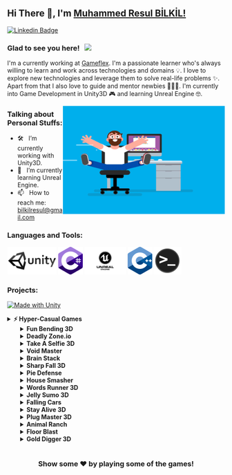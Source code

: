 ## Hi There 👋, I'm [Muhammed Resul BİLKİL!](https://github.com/MuhammedResulBilkil/)

[![Linkedin Badge](https://img.shields.io/badge/-LinkedIn-0e76a8?style=flat-square&logo=Linkedin&logoColor=white)](https://www.linkedin.com/in/muhammed-resul-bilkil/)

### Glad to see you here! &nbsp; ![](https://visitor-badge.glitch.me/badge?page_id=MuhammedResulBİLKİL.MuhammedResulBİLKİL&style=flat-square&color=0088cc)

I'm a currently working at [Gameflex](https://www.linkedin.com/company/gameflex/). I'm a passionate learner who's always willing to learn and work across technologies and domains 💡. I love to explore new technologies and leverage them to solve real-life problems ✨. Apart from that I also love to guide and mentor newbies 👨🏻‍💻. I'm currently into Game Development in Unity3D 🎮  and learning Unreal Engine 🤓.

<img align="right" height="250" width="375" alt="" src="https://raw.githubusercontent.com/MuhammedResulBilkil/MuhammedResulBilkil/master/Gifs/coder.gif" />

### Talking about Personal Stuffs:

- 🛠 &nbsp; I’m currently working with Unity3D.
- 🚀 &nbsp; I’m currently learning Unreal Engine.
- 📫 &nbsp; How to reach me: bilkilresul@gmail.com

### Languages and Tools:

<code><img height="64" src="https://raw.githubusercontent.com/MuhammedResulBilkil/MuhammedResulBilkil/master/Logos/Unity.png" alt="unity"></code>
<code><img height="64" src="https://raw.githubusercontent.com/MuhammedResulBilkil/MuhammedResulBilkil/master/Logos/C_Sharp.png" alt="csharp"></code>
<code><img height="64" src="https://raw.githubusercontent.com/MuhammedResulBilkil/MuhammedResulBilkil/master/Logos/Unreal_Engine-Logo.svg" alt="unrealengine"></code>
<code><img height="64" src="https://raw.githubusercontent.com/MuhammedResulBilkil/MuhammedResulBilkil/master/Logos/C%2B%2B_Logo.svg.png" alt="c++"></code>
<code><img height="64" src="https://raw.githubusercontent.com/MuhammedResulBilkil/MuhammedResulBilkil/master/Logos/TerminalLogo_1.png" alt="terminal"></code>

### Projects:

[![Made with Unity](https://img.shields.io/badge/Made%20with-Unity-57b9d3.svg?style=plastic&logo=unity)](https://unity3d.com)

<details>
  <summary><b>⚡ Hyper-Casual Games</b></summary>

<details style="margin-left: 30px;">
<summary><b>Giant Robots ⭐⭐⭐⭐⭐</b></summary>
<br>

[<img src="Logos/appstore-badge.png" height="50">](https://apps.apple.com/tt/app/giant-robots/id1550907303)

</details>

<details style="margin-left: 30px;">
<summary><b>Jelly Fight 3D ⭐⭐⭐⭐⭐</b></summary>
<br>

[<img src="Logos/appstore-badge.png" height="50">](https://apps.apple.com/tt/app/jelly-fight-3d/id1562290043)

</details>

<details style="margin-left: 30px;">	
<summary><b>Snow Fight 3D ⭐⭐⭐</b></summary>
<br>

[<img src="Logos/appstore-badge.png" height="50">](https://apps.apple.com/tt/app/snow-fight-3d/id1502416583)

</details>	

<details style="margin-left: 30px;">
<summary><b>Archer World ⭐⭐⭐</b></summary>
<br>

[<img src="Logos/appstore-badge.png" height="50">](https://apps.apple.com/tt/app/archer-world/id1546606660)

</details>
  
<details style="margin-left: 30px;">
<summary><b>Greenhouse Factory ⭐⭐⭐</b></summary>
<br>

[<img src="Logos/appstore-badge.png" height="50">](https://apps.apple.com/tr/app/greenhouse-factory/id1581570322)

</details>

<details style="margin-left: 30px;">
<summary><b>Chain Chase</b></summary>
<br>

[<img src="Logos/appstore-badge.png" height="50">](https://apps.apple.com/tr/app/chain-chase/id1603842405)

</details>
  
<details style="margin-left: 30px;">
<summary><b>Revolver Stack</b></summary>
<br>

[<img src="Logos/appstore-badge.png" height="50">](https://apps.apple.com/tr/app/revolver-stack/id1599290963)

</details>
  
<details style="margin-left: 30px;">
<summary><b>Food Warfare</b></summary>
<br>

[<img src="Logos/appstore-badge.png" height="50">](https://apps.apple.com/in/app/food-warfare/id1581410883)

</details>

<details style="margin-left: 30px;">
<summary><b>TV Invasion</b></summary>
<br>

[<img src="Logos/appstore-badge.png" height="50">](https://apps.apple.com/in/app/tv-invasion/id1576481229)

</details>
  
<details style="margin-left: 30px;">
<summary><b>Mine Slicer</b></summary>
<br>

[<img src="Logos/appstore-badge.png" height="50">](https://apps.apple.com/tr/app/mine-slicer/id1609595981)

</details>
  
</details>
  
<details style="margin-left: 30px;">
<summary><b>Fun Bending 3D</b></summary>
<br>

[<img src="Logos/appstore-badge.png" height="50">](https://apps.apple.com/tr/app/fun-bending-3d/id1519438872)

</details>
  
<details style="margin-left: 30px;">
<summary><b>Deadly Zone.io</b></summary>
<br>

[<img src="Logos/appstore-badge.png" height="50">](https://apps.apple.com/tt/app/deadly-zone-io/id1535807764)

</details>

<details style="margin-left: 30px;">
<summary><b>Take A Selfie 3D</b></summary>
<br>

[<img src="Logos/appstore-badge.png" height="50">](https://apps.apple.com/tt/app/take-a-selfie-3d/id1502560678)

</details>
  
<details style="margin-left: 30px;">
<summary><b>Void Master</b></summary>
<br>

[<img src="Logos/appstore-badge.png" height="50">](https://apps.apple.com/tt/app/void-master/id1574143864)

</details>

<details style="margin-left: 30px;">
<summary><b>Brain Stack</b></summary>
<br>

[<img src="Logos/appstore-badge.png" height="50">](https://apps.apple.com/tt/app/brain-stack/id1572610511)

</details>

<details style="margin-left: 30px;">
<summary><b>Sharp Fall 3D</b></summary>
<br>

[<img src="Logos/appstore-badge.png" height="50">](https://apps.apple.com/tt/app/sharp-fall-3d/id1571305623)

</details>

<details style="margin-left: 30px;">	
<summary><b>Pie Defense</b></summary>
<br>

[<img src="Logos/appstore-badge.png" height="50">](https://apps.apple.com/tt/app/pie-defense/id1559699498)

</details>

<details style="margin-left: 30px;">
<summary><b>House Smasher</b></summary>
<br>

[<img src="Logos/appstore-badge.png" height="50">](https://apps.apple.com/tt/app/house-smasher/id1547997657)

</details>

<details style="margin-left: 30px;">
<summary><b>Words Runner 3D</b></summary>
<br>

[<img src="Logos/appstore-badge.png" height="50">](https://apps.apple.com/tt/app/words-runner-3d/id1536951976)

</details>

<details style="margin-left: 30px;">
<summary><b>Jelly Sumo 3D</b></summary>
<br>

[<img src="Logos/appstore-badge.png" height="50">](https://apps.apple.com/tt/app/jelly-sumo-3d/id1560836322)

</details>

<details style="margin-left: 30px;">
<summary><b>Falling Cars</b></summary>
<br>

[<img src="Logos/appstore-badge.png" height="50">](https://apps.apple.com/tt/app/falling-cars/id1527267461)

</details>

<details style="margin-left: 30px;">
<summary><b>Stay Alive 3D</b></summary>
<br>

[<img src="Logos/appstore-badge.png" height="50">](https://apps.apple.com/tt/app/stay-alive-3d/id1521283948)

</details>

<details style="margin-left: 30px;">
<summary><b>Plug Master 3D</b></summary>
<br>

[<img src="Logos/appstore-badge.png" height="50">](https://apps.apple.com/tt/app/plug-master-3d/id1512916712)

</details>

<details style="margin-left: 30px;">
<summary><b>Animal Ranch</b></summary>
<br>

[<img src="Logos/appstore-badge.png" height="50">](https://apps.apple.com/tt/app/animal-ranch/id1509486837)

</details>
  
<details style="margin-left: 30px;">
<summary><b>Floor Blast</b></summary>
<br>

[<img src="Logos/appstore-badge.png" height="50">](https://apps.apple.com/tt/app/floor-blast/id1569016392)

</details>
  
<details style="margin-left: 30px;">
<summary><b>Gold Digger 3D</b></summary>
<br>

[<img src="Logos/appstore-badge.png" height="50">](https://apps.apple.com/tt/app/gold-digger-3d/id1563923557)

</details>

</details>

#

<div align="center">

### Show some ❤️ by playing some of the games!

</div>
